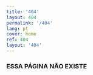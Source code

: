 ```yaml
---
title: '404'
layout: 404
permalink: '/404'
lang: pt
cover: home
ref: 404
layout: '404'
---
```



### ESSA PÁGINA NÃO EXISTE